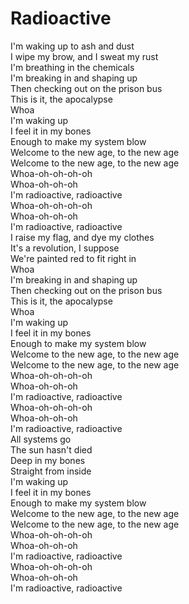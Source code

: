 # Radioactive

I'm waking up to ash and dust  
I wipe my brow, and I sweat my rust  
I'm breathing in the chemicals  
I'm breaking in and shaping up  
Then checking out on the prison bus  
This is it, the apocalypse  
Whoa  
I'm waking up  
I feel it in my bones  
Enough to make my system blow  
Welcome to the new age, to the new age  
Welcome to the new age, to the new age  
Whoa-oh-oh-oh-oh  
Whoa-oh-oh-oh  
I'm radioactive, radioactive  
Whoa-oh-oh-oh-oh  
Whoa-oh-oh-oh  
I'm radioactive, radioactive  
I raise my flag, and dye my clothes  
It's a revolution, I suppose  
We're painted red to fit right in  
Whoa  
I'm breaking in and shaping up  
Then checking out on the prison bus  
This is it, the apocalypse  
Whoa  
I'm waking up  
I feel it in my bones  
Enough to make my system blow  
Welcome to the new age, to the new age  
Welcome to the new age, to the new age  
Whoa-oh-oh-oh-oh  
Whoa-oh-oh-oh  
I'm radioactive, radioactive  
Whoa-oh-oh-oh-oh  
Whoa-oh-oh-oh  
I'm radioactive, radioactive  
All systems go  
The sun hasn't died  
Deep in my bones  
Straight from inside  
I'm waking up  
I feel it in my bones  
Enough to make my system blow  
Welcome to the new age, to the new age  
Welcome to the new age, to the new age  
Whoa-oh-oh-oh-oh  
Whoa-oh-oh-oh  
I'm radioactive, radioactive  
Whoa-oh-oh-oh-oh  
Whoa-oh-oh-oh  
I'm radioactive, radioactive
